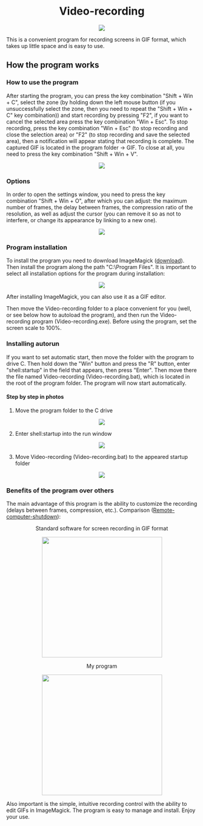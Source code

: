 <h1 align="center">Video-recording</h1>
<p align="center"><img src="report\img\logo.png"></p>

This is a convenient program for recording screens in GIF format, which takes up little space and is easy to use.

## How the program works

### How to use the program

After starting the program, you can press the key combination "Shift + Win + C", select the zone (by holding down the left mouse button (if you unsuccessfully select the zone, then you need to repeat the "Shift + Win + C" key combination)) and start recording by pressing "F2", if you want to cancel the selected area press the key combination "Win + Esc". To stop recording, press the key combination "Win + Esc" (to stop recording and close the selection area) or "F2" (to stop recording and save the selected area), then a notification will appear stating that recording is complete. The captured GIF is located in the program folder -> GIF. To close at all, you need to press the key combination "Shift + Win + V".

<p align="center">
<img src="report\img\selected_area.png">
</p>

### Options

In order to open the settings window, you need to press the key combination "Shift + Win + O", after which you can adjust: the maximum number of frames, the delay between frames, the compression ratio of the resolution, as well as adjust the cursor (you can remove it so as not to interfere, or change its appearance by linking to a new one).

<p align="center">
<img src="report\img\win_option.png">
</p>

### Program installation

To install the program you need to download ImageMagick (<a href="https://imagemagick.org/download/binaries/ImageMagick-7.0.10-36-Q16-HDRI-x64-dll.exe">download</a>). Then install the program along the path "C:\Program Files". It is important to select all installation options for the program during installation:

<p align="center">
<img src="report\img\magick_install.png">
</p>

After installing ImageMagick, you can also use it as a GIF editor.

Then move the Video-recording folder to a place convenient for you (well, or see below how to autoload the program), and then run the Video-recording program (Video-recording.exe). Before using the program, set the screen scale to 100%.

### Installing autorun

If you want to set automatic start, then move the folder with the program to drive C. Then hold down the "Win" button and press the "R" button, enter "shell:startup" in the field that appears, then press "Enter". Then move there the file named Video-recording (Video-recording.bat), which is located in the root of the program folder. The program will now start automatically.

#### Step by step in photos

1. Move the program folder to the C drive

<p align="center">
<img src="report\img\move_to_c_drive.png">
</p>

2. Enter shell:startup into the run window

<p align="center">
<img src="report\img\enter_shell_startup.png">
</p>

3. Move Video-recording (Video-recording.bat) to the appeared startup folder

<p align="center">
<img src="report\img\move_to_startup.png">
</p>

### Benefits of the program over others

The main advantage of this program is the ability to customize the recording (delays between frames, compression, etc.). Comparison (<a href="https://github.com/Nikola-Ver/Remote-computer-shutdown">Remote-computer-shutdown</a>):

<p align="center">Standard software for screen recording in GIF format</p>
<p align="center">
<img src="report\img\other.gif" width="317">
</p>

<p align="center">My program</p>

<p align="center">
<img src="report\img\my.gif" width="317">
</p>

Also important is the simple, intuitive recording control with the ability to edit GIFs in ImageMagick. The program is easy to manage and install. Enjoy your use.
